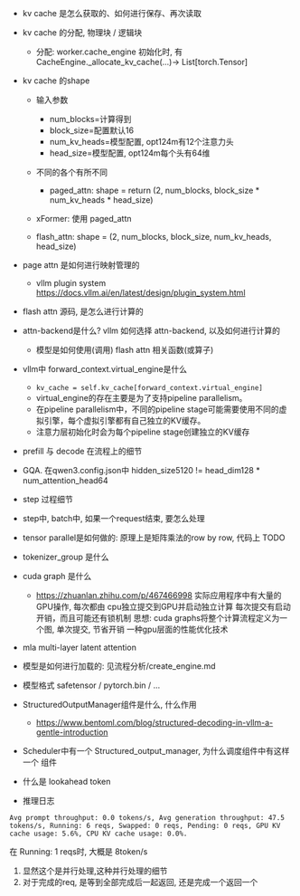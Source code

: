 - kv cache 是怎么获取的、如何进行保存、再次读取 
- kv cache 的分配, 物理块 / 逻辑块
	- 分配: worker.cache_engine 初始化时, 有 CacheEngine._allocate_kv_cache(...)-> List[torch.Tensor]
- kv cache 的shape
	- 输入参数
		- num_blocks=计算得到
		- block_size=配置默认16
		- num_kv_heads=模型配置, opt124m有12个注意力头
		- head_size=模型配置, opt124m每个头有64维

	- 不同的各个有所不同
		- paged_attn: shape = return (2, num_blocks, block_size * num_kv_heads * head_size)
	- xFormer: 使用 paged_attn
	- flash_attn: shape = (2, num_blocks, block_size, num_kv_heads, head_size)

- page attn 是如何进行映射管理的
  - vllm plugin system https://docs.vllm.ai/en/latest/design/plugin_system.html
- flash attn 源码, 是怎么进行计算的
- attn-backend是什么? vllm 如何选择 attn-backend, 以及如何进行计算的
  - 模型是如何使用(调用) flash attn 相关函数(或算子)
- vllm中 forward_context.virtual_engine是什么
	- `kv_cache = self.kv_cache[forward_context.virtual_engine]`
	- virtual_engine的存在主要是为了支持pipeline parallelism。
    - 在pipeline parallelism中，不同的pipeline stage可能需要使用不同的虚拟引擎，每个虚拟引擎都有自己独立的KV缓存。
    - 注意力层初始化时会为每个pipeline stage创建独立的KV缓存
- prefill 与 decode 在流程上的细节
- GQA. 在qwen3.config.json中 hidden_size5120 != head_dim128 * num_attention_head64
- step 过程细节
- step中, batch中, 如果一个request结束, 要怎么处理

- tensor parallel是如何做的: 原理上是矩阵乘法的row by row, 代码上 TODO
- tokenizer_group 是什么
- cuda graph 是什么
	- https://zhuanlan.zhihu.com/p/467466998
	实际应用程序中有大量的GPU操作, 每次都由 cpu独立提交到GPU并启动独立计算
		每次提交有启动开销，而且可能还有锁机制
	思想: cuda graphs将整个计算流程定义为一个图, 单次提交, 节省开销
	一种gpu层面的性能优化技术
- mla multi-layer latent attention
- 模型是如何进行加载的: 见流程分析/create_engine.md
- 模型格式 safetensor / pytorch.bin / ...

- StructuredOutputManager组件是什么, 什么作用
  - https://www.bentoml.com/blog/structured-decoding-in-vllm-a-gentle-introduction

- Scheduler中有一个 Structured_output_manager, 为什么调度组件中有这样一个 组件
- 什么是 lookahead token

- 推理日志
```
Avg prompt throughput: 0.0 tokens/s, Avg generation throughput: 47.5 tokens/s, Running: 6 reqs, Swapped: 0 reqs, Pending: 0 reqs, GPU KV cache usage: 5.6%, CPU KV cache usage: 0.0%.
```
在 Running: 1 reqs时, 大概是 8token/s
1. 显然这个是并行处理,这种并行处理的细节
2. 对于完成的req, 是等到全部完成后一起返回, 还是完成一个返回一个
